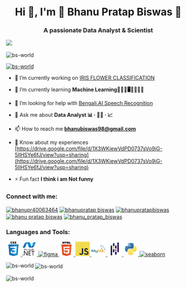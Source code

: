 <h1 align="center">Hi 👋, I'm 👑 Bhanu Pratap Biswas 👑</h1>
<h3 align="center">A passionate Data Analyst & Scientist</h3>
<img src="https://miro.medium.com/v2/resize:fit:1400/0*er2Urv7q2ZiDNehV.jpg">

<p align="left"> <img src="https://komarev.com/ghpvc/?username=bs-world&label=Profile%20views&color=0e75b6&style=flat" alt="bs-world" /> </p>

<p align="left"> <a href="https://github.com/ryo-ma/github-profile-trophy"><img src="https://github-profile-trophy.vercel.app/?username=bs-world" alt="bs-world" /></a> </p>

- 🔭 I’m currently working on [IRIS FLOWER CLASSIFICATION](https://www.kaggle.com/code/bhanupratapbiswas/iris-flower-classification)

- 🌱 I’m currently learning **Machine Learning🦾🤖🦿🖥️🧠👾👩‍💻**

- 🤝 I’m looking for help with [Bengali.AI Speech Recognition](https://www.kaggle.com/code/bhanupratapbiswas/bengali-ai-speech-recognition)

- 💬 Ask me about **Data Analyst 📊 · 👨‍💻 · 📈**

- 📫 How to reach me **bhanubiswas98@gmail.com**

- 📄 Know about my experiences [https://drive.google.com/file/d/1X3WKiewVdPD0737sVo9iG-5llHSYe6fJ/view?usp=sharing](https://drive.google.com/file/d/1X3WKiewVdPD0737sVo9iG-5llHSYe6fJ/view?usp=sharing)

- ⚡ Fun fact **I think i am Not funny**

<h3 align="left">Connect with me:</h3>
<p align="left">
<a href="https://twitter.com/bhanupr40063464" target="blank"><img align="center" src="https://raw.githubusercontent.com/rahuldkjain/github-profile-readme-generator/master/src/images/icons/Social/twitter.svg" alt="bhanupr40063464" height="30" width="40" /></a>
<a href="https://linkedin.com/in/bhanupratap biswas" target="blank"><img align="center" src="https://raw.githubusercontent.com/rahuldkjain/github-profile-readme-generator/master/src/images/icons/Social/linked-in-alt.svg" alt="bhanupratap biswas" height="30" width="40" /></a>
<a href="https://kaggle.com/bhanupratapbiswas" target="blank"><img align="center" src="https://raw.githubusercontent.com/rahuldkjain/github-profile-readme-generator/master/src/images/icons/Social/kaggle.svg" alt="bhanupratapbiswas" height="30" width="40" /></a>
<a href="https://fb.com/bhanu pratap biswas" target="blank"><img align="center" src="https://raw.githubusercontent.com/rahuldkjain/github-profile-readme-generator/master/src/images/icons/Social/facebook.svg" alt="bhanu pratap biswas" height="30" width="40" /></a>
<a href="https://instagram.com/bhanu_pratap_biswas" target="blank"><img align="center" src="https://raw.githubusercontent.com/rahuldkjain/github-profile-readme-generator/master/src/images/icons/Social/instagram.svg" alt="bhanu_pratap_biswas" height="30" width="40" /></a>
</p>

<h3 align="left">Languages and Tools:</h3>
<p align="left"> <a href="https://www.w3schools.com/css/" target="_blank" rel="noreferrer"> <img src="https://raw.githubusercontent.com/devicons/devicon/master/icons/css3/css3-original-wordmark.svg" alt="css3" width="40" height="40"/> </a> <a href="https://dotnet.microsoft.com/" target="_blank" rel="noreferrer"> <img src="https://raw.githubusercontent.com/devicons/devicon/master/icons/dot-net/dot-net-original-wordmark.svg" alt="dotnet" width="40" height="40"/> </a> <a href="https://www.figma.com/" target="_blank" rel="noreferrer"> <img src="https://www.vectorlogo.zone/logos/figma/figma-icon.svg" alt="figma" width="40" height="40"/> </a> <a href="https://www.w3.org/html/" target="_blank" rel="noreferrer"> <img src="https://raw.githubusercontent.com/devicons/devicon/master/icons/html5/html5-original-wordmark.svg" alt="html5" width="40" height="40"/> </a> <a href="https://developer.mozilla.org/en-US/docs/Web/JavaScript" target="_blank" rel="noreferrer"> <img src="https://raw.githubusercontent.com/devicons/devicon/master/icons/javascript/javascript-original.svg" alt="javascript" width="40" height="40"/> </a> <a href="https://www.mysql.com/" target="_blank" rel="noreferrer"> <img src="https://raw.githubusercontent.com/devicons/devicon/master/icons/mysql/mysql-original-wordmark.svg" alt="mysql" width="40" height="40"/> </a> <a href="https://pandas.pydata.org/" target="_blank" rel="noreferrer"> <img src="https://raw.githubusercontent.com/devicons/devicon/2ae2a900d2f041da66e950e4d48052658d850630/icons/pandas/pandas-original.svg" alt="pandas" width="40" height="40"/> </a> <a href="https://www.python.org" target="_blank" rel="noreferrer"> <img src="https://raw.githubusercontent.com/devicons/devicon/master/icons/python/python-original.svg" alt="python" width="40" height="40"/> </a> <a href="https://seaborn.pydata.org/" target="_blank" rel="noreferrer"> <img src="https://seaborn.pydata.org/_images/logo-mark-lightbg.svg" alt="seaborn" width="40" height="40"/> </a> </p>

<p><img align="left" src="https://github-readme-stats.vercel.app/api/top-langs?username=bs-world&show_icons=true&locale=en&layout=compact" alt="bs-world" /></p>

<p>&nbsp;<img align="center" src="https://github-readme-stats.vercel.app/api?username=bs-world&show_icons=true&locale=en" alt="bs-world" /></p>

<p><img align="center" src="https://github-readme-streak-stats.herokuapp.com/?user=bs-world&" alt="bs-world" /></p>
